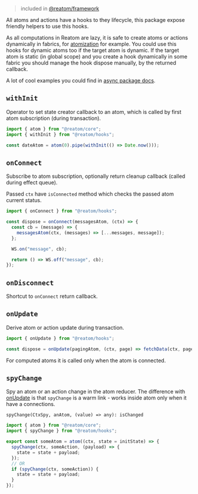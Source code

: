 > included in [@reatom/framework](https://www.reatom.dev/packages/framework)

All atoms and actions have a hooks to they lifecycle, this package expose friendly helpers to use this hooks.

As all computations in Reatom are lazy, it is safe to create atoms or actions dynamically in fabrics, for [atomization](https://www.reatom.dev/guides/atomization) for example. You could use this hooks for dynamic atoms too if the target atom is dynamic. If the target atom is static (in global scope) and you create a hook dynamically in some fabric you should manage the hook dispose manually, by the returned callback.

A lot of cool examples you could find in [async package docs](https://www.reatom.dev/packages/async).

## `withInit`

Operator to set state creator callback to an atom, which is called by first atom subscription (during transaction).

```ts
import { atom } from "@reatom/core";
import { withInit } from "@reatom/hooks";

const dateAtom = atom(0).pipe(withInit(() => Date.now()));
```

## `onConnect`

Subscribe to atom subscription, optionally return cleanup callback (called during effect queue).

Passed `ctx` have `isConnected` method which checks the passed atom current status.

```ts
import { onConnect } from "@reatom/hooks";

const dispose = onConnect(messagesAtom, (ctx) => {
  const cb = (message) => {
    messagesAtom(ctx, (messages) => [...messages, message]);
  };

  WS.on("message", cb);

  return () => WS.off("message", cb);
});
```

## `onDisconnect`

Shortcut to `onConnect` return callback.

## `onUpdate`

Derive atom or action update during transaction.

```ts
import { onUpdate } from "@reatom/hooks";

const dispose = onUpdate(pagingAtom, (ctx, page) => fetchData(ctx, page));
```

For computed atoms it is called only when the atom is connected.

<!-- Very simplified example of lazy analytics connection.

```ts
// analytics.ts
import { isAtom } from '@reatom/core'
import { onUpdate } from '@reatom/hooks'
import * as moduleA from '~/module-a'
// ...
import * as moduleN from '~/module-N'

for (const mod of [moduleA, moduleN]) {
  for (const name of Object.keys(mod)) {
    if (isAtom(mod[name])) {
      onUpdate(mod[name], (ctx, data) => analyticsService.send(name, data))
    }
  }
}
``` -->

## `spyChange`

Spy an atom or an action change in the atom reducer. The difference with [onUpdate](#onupdate) is that `spyChange` is a warm link - works inside atom only when it have a connections.

`spyChange(CtxSpy, anAtom, (value) => any): isChanged`

```ts
import { atom } from "@reatom/core";
import { spyChange } from "@reatom/hooks";

export const someAtom = atom((ctx, state = initState) => {
  spyChange(ctx, someAction, (payload) => {
    state = state + payload;
  });
  // OR
  if (spyChange(ctx, someAction)) {
    state = state + payload;
  }
});
```

<!-- ## `controlConnection` -->

<!-- ## `isConnected` -->
